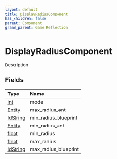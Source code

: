 ```yaml
---
layout: default
title: DisplayRadiusComponent
has_children: false
parent: Component
grand_parent: Game Reflection
---
```

# DisplayRadiusComponent
Description 

## Fields

| Type | Name |
|:----------|:--------------|
| [int](/riftbreaker-wiki/docs/game-reflection/enums/int/) | mode |
| [Entity](/riftbreaker-wiki/docs/game-reflection/classes/entity/) | max_radius_ent |
| [IdString](/riftbreaker-wiki/docs/game-reflection/components/id_string/) | min_radius_blueprint |
| [Entity](/riftbreaker-wiki/docs/game-reflection/classes/entity/) | min_radius_ent |
| [float](/riftbreaker-wiki/docs/game-reflection/components/float/) | min_radius |
| [float](/riftbreaker-wiki/docs/game-reflection/components/float/) | max_radius |
| [IdString](/riftbreaker-wiki/docs/game-reflection/components/id_string/) | max_radius_blueprint |

